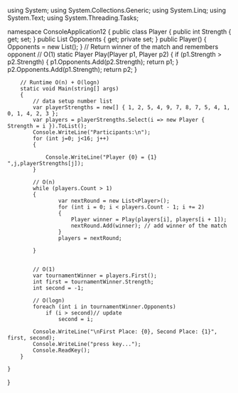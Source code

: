 using System;
using System.Collections.Generic;
using System.Linq;
using System.Text;
using System.Threading.Tasks;

namespace ConsoleApplication12
{
    public class Player
    {
        public int Strength
        {
            get;
            set;
        }
        public List<int> Opponents
        {
            get;
            private set;
        }
        public Player()
        {
            Opponents = new List<int>();
        }
        // Return winner of the match and remembers opponent
        // O(1)
        static Player Play(Player p1, Player p2)
        {
            if (p1.Strength > p2.Strength)
            {
                p1.Opponents.Add(p2.Strength);
                return p1;
            }
            p2.Opponents.Add(p1.Strength);
            return p2;
        }

        // Runtime O(n) + O(logn)
        static void Main(string[] args)
        {
            // data setup number list
            var playerStrengths = new[] { 1, 2, 5, 4, 9, 7, 8, 7, 5, 4, 1, 0, 1, 4, 2, 3 };
            var players = playerStrengths.Select(i => new Player { Strength = i }).ToList();
            Console.WriteLine("Participants:\n");
            for (int j=0; j<16; j++)
            {
                
                Console.WriteLine("Player {0} = {1} ",j,playerStrengths[j]);
            }

            // O(n)
            while (players.Count > 1)
            {
                    var nextRound = new List<Player>();
                    for (int i = 0; i < players.Count - 1; i += 2)
                    {
                        Player winner = Play(players[i], players[i + 1]);
                        nextRound.Add(winner); // add winner of the match
                    }
                    players = nextRound;

            }
          

            // O(1)
            var tournamentWinner = players.First();
            int first = tournamentWinner.Strength;
            int second = -1;

            // O(logn)            
            foreach (int i in tournamentWinner.Opponents)
                if (i > second)// update                
                    second = i;
            
            Console.WriteLine("\nFirst Place: {0}, Second Place: {1}", first, second);
            Console.WriteLine("press key...");
            Console.ReadKey();
        }

    }
}
